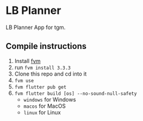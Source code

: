 # LB Planner

LB Planner App for tgm. 

## Compile instructions

1. Install [fvm](https://fvm.app/)
2. run `fvm install 3.3.3`
3. Clone this repo and cd into it
4. `fvm use`
5. `fvm flutter pub get`
6. `fvm flutter build [os] --no-sound-null-safety`
   - `windows` for Windows
   - `macos` for MacOS
   - `linux` for Linux
